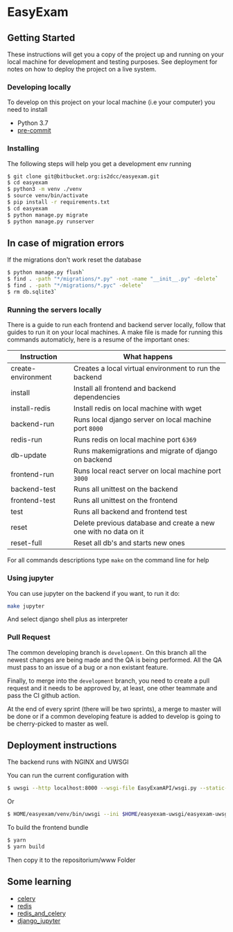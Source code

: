 # EasyExam

## Getting Started

These instructions will get you a copy of the project up and running on your local machine for development and testing purposes. See deployment for notes on how to deploy the project on a live system.

### Developing locally
To develop on this project on your local machine (i.e your computer) you need to install
- Python 3.7
- [pre-commit](https://pre-commit.com/#install)

### Installing

The following steps will help you get a development env running
```bash
$ git clone git@bitbucket.org:is2dcc/easyexam.git
$ cd easyexam
$ python3 -m venv ./venv
$ source venv/bin/activate
$ pip install -r requirements.txt
$ cd easyexam
$ python manage.py migrate
$ python manage.py runserver
```

## In case of migration errors
If the migrations don't work reset the database
```bash
$ python manage.py flush`
$ find . -path "*/migrations/*.py" -not -name "__init__.py" -delete`
$ find . -path "*/migrations/*.pyc" -delete`
$ rm db.sqlite3`
```

### Running the servers locally
There is a guide to run each frontend and backend server locally, follow that guides to run it on your local machines. A make file is made for running this commands automaticly, here is a resume of the important ones:

|Instruction| What happens  |
|-----------|---------------|
|create-environment| Creates a local virtual environment to run the backend |
| install | Install all frontend and backend dependencies |
| install-redis | Install redis on local machine with wget |
| backend-run | Runs local django server on local machine port `8000`|
| redis-run | Runs redis on local machine port `6369` |
| db-update | Runs makemigrations and migrate of django on backend |
| frontend-run | Runs local react server on local machine port `3000` |
| backend-test| Runs all unittest on the backend |
| frontend-test| Runs all unittest on the frontend |
| test | Runs all backend and frontend test |
| reset | Delete previous database and create a new one with no data on it|
| reset-full | Reset all db's and starts new ones |

For all commands descriptions type `make` on the command line for help



### Using jupyter
You can use jupyter on the backend if you want, to run it do:
```bash
make jupyter
```
And select django shell plus as interpreter

### Pull Request
The common developing branch is `development`. On this branch all the newest changes are being made and the QA is being performed. All the QA must pass to an issue of a bug or a non existant feature.

Finally, to merge into the `development` branch, you need to create a pull request and it needs to be approved by, at least, one other teammate and pass the CI github action.

At the end of every sprint (there will be two sprints), a merge to master will be done or if a common developing feature is added to develop is going to be cherry-picked to master as well.


## Deployment instructions

The backend runs with NGINX and UWSGI

You can run the current configuration with
```bash
$ uwsgi --http localhost:8000 --wsgi-file EasyExamAPI/wsgi.py --static-map /static=./static &
```
Or
```bash
$ HOME/easyexam/venv/bin/uwsgi --ini $HOME/easyexam-uwsgi/easyexam-uwsgi.ini
```

To build the frontend bundle
```bash
$ yarn
$ yarn build
```
Then copy it to the repositorium/www Folder

## Some learning
- [celery](https://realpython.com/asynchronous-tasks-with-django-and-celery/#celery-tasks)
- [redis](https://realpython.com/caching-in-django-with-redis/)
- [redis_and_celery](https://stackabuse.com/asynchronous-tasks-in-django-with-redis-and-celery/)
- [django_jupyter](https://medium.com/ayuth/how-to-use-django-in-jupyter-notebook-561ea2401852)
